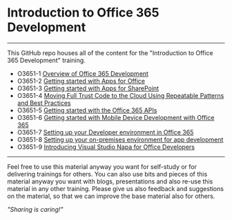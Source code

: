 # Introduction to Office 365 Development #

----------

This GitHub repo houses all of the content for the "Introduction to Office 365 Development" training.


- O3651-1 [Overview of Office 365 Development](O3651-1%20Overview%20of%20Office%20365%20Development)
- O3651-2 [Getting started with Apps for Office](O3651-2%20Getting%20started%20with%20Apps%20for%20Office)
- O3651-3 [Getting started with Apps for SharePoint](O3651-3%20Getting%20started%20with%20Apps%20for%20SharePoint)
- O3651-4 [Moving Full Trust Code to the Cloud Using Repeatable Patterns and Best Practices](O3651-4%20Moving%20Full%20Trust%20Code%20to%20the%20cloud%20using%20repeatable%20patterns%20and%20best%20practices)
- O3651-5 [Getting started with the Office 365 APIs](O3651-5%20Getting%20started%20with%20Office%20365%20APIs)
- O3651-6 [Getting started with Mobile  Device Development with Office 365](O3651-6%20Mobile)
- O3651-7 [Setting up your Developer environment in Office 365](O3651-7%20Setting%20up%20your%20Developer%20environment%20in%20Office%20365)
- O3651-8 [Setting up your on-premises environment for app development](O3651-8%20Setting%20up%20your%20on-premises%20environment%20for%20app%20development)
- O3651-9 [Introducing Visual Studio Napa for Office Developers](O3651-9%20Introducing%20Visual%20Studio%20NAPA%20for%20Office%20Developers)

----------

Feel free to use this material anyway you want for self-study or for delivering trainings for others. You can also use bits and pieces of this material anyway you want with blogs, presentations and also re-use this material in any other training. Please give us also feedback and suggestions on the material, so that we can improve the base material also for others. 

*"Sharing is caring!"*

